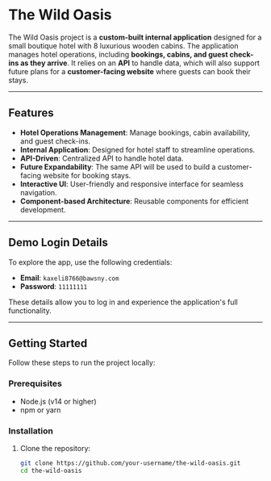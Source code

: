 # The Wild Oasis

The Wild Oasis project is a **custom-built internal application** designed for a small boutique hotel with 8 luxurious wooden cabins. The application manages hotel operations, including **bookings, cabins, and guest check-ins as they arrive**. It relies on an **API** to handle data, which will also support future plans for a **customer-facing website** where guests can book their stays.

---

## Features

- **Hotel Operations Management**: Manage bookings, cabin availability, and guest check-ins.
- **Internal Application**: Designed for hotel staff to streamline operations.
- **API-Driven**: Centralized API to handle hotel data.
- **Future Expandability**: The same API will be used to build a customer-facing website for booking stays.
- **Interactive UI**: User-friendly and responsive interface for seamless navigation.
- **Component-based Architecture**: Reusable components for efficient development.

---

## Demo Login Details

To explore the app, use the following credentials:

- **Email**: `kaxeli8766@bawsny.com`
- **Password**: `11111111`

These details allow you to log in and experience the application's full functionality.

---

## Getting Started

Follow these steps to run the project locally:

### Prerequisites

- Node.js (v14 or higher)
- npm or yarn

### Installation

1. Clone the repository:
   ```bash
   git clone https://github.com/your-username/the-wild-oasis.git
   cd the-wild-oasis
   ```
